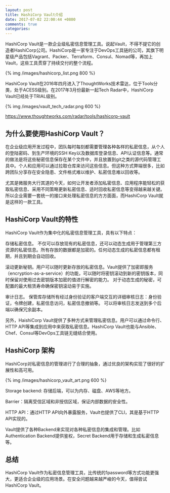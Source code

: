 ```yaml
---
layout: post
title: HashiCorp Vault介绍
date: 2017-07-02 22:00:44 +0800
comments: true
categories: 
---
```


HashiCorp Vault是一款企业级私密信息管理工具。说起Vault，不得不提它的创造者HashiCorp公司。HashiCorp是一家专注于DevOps工具链的公司，其旗下明星级产品包括Vagrant、Packer、Terraform、Consul、Nomad等，再加上Vault，这些工具贯穿了持续交付的整个流程。

<!-- more -->

{% img /images/hashicorp_list.png 800 %}



HashiCorp Vault在2016年四月进入了ThoughtWorks技术雷达，位于Tools分类，处于ACESS级别。在2017年3月份最新一起Tech Radar中，HashiCorp Vault已经处于TRIAL级别。

{% img /images/vault_tech_radar.png 600 %}

https://www.thoughtworks.com/radar/tools/hashicorp-vault

## 为什么要使用HashiCorp Vault？

在企业级应用开发过程中，团队每时每刻都需要管理各种各样的私密信息，从个人的登陆密码、到生产环境的SSH Key以及数据库登录信息、API认证信息等。通常的做法是将这些秘密信息保存在某个文件中，并且放置到git之类的源代码管理工具中。个人和应用可以通过拉取仓库来访问这些信息。但这种方式弊端很多，比如跨团队分享存在安全隐患、文件格式难以维护、私密信息难以回收等。

尤其是微服务大行其道的今天，如何让开发者添加私密信息、应用程序能轻松的获取私密信息、采用不同策略更新私密信息、适时回收私密信息等变得越来越关键。所以企业需要一套统一的接口来处理私密信息的方方面面，而HashiCorp Vault就是这样的一款工具。

## HashiCorp Vault的特性

HashiCorp Vault作为集中化的私密信息管理工具，具有以下特点：

存储私密信息。 不仅可以存放现有的私密信息，还可以动态生成用于管理第三方资源的私密信息。所有存放的数据都是加密的。任何动态生成的私密信息都有租期，并且到期会自动回收。

滚动更新秘钥。用户可以随时更新存放的私密信息。Vault提供了加密即服务（encryption-as-a-service）的功能，可以随时将密钥滚动到新的密钥版本，同时保留对使用过去密钥版本加密的值进行解密的能力。 对于动态生成的秘密，可配置的最大租赁寿命确保密钥滚动易于实施。

审计日志。 保管库存储所有经过身份验证的客户端交互的详细审核日志：身份验证，令牌创建，私密信息访问，私密信息撤销等。 可以将审核日志发送到多个后端以确保冗余副本。

另外，HaishiCorp Vault提供了多种方式来管理私密信息。用户可以通过命令行、HTTP API等集成到应用中来获取私密信息。HashiCorp Vault也能与Ansible、Chef、Consul等DevOps工具链无缝结合使用。

## HashiCorp 架构

HashiCorp对私密信息的管理进行了合理的抽象，通过优良的架构实现了很好的扩展性和高可用。

{% img /images/hashicorp_vault_art.png 600 %}


Storage backend: 存储后端，可以为内存、磁盘、AWS等地方。

Barrier：隔离受信区域和非授信区域，保证内部数据的安全性。

HTTP API：通过HTTP API向外暴露服务，Vault也提供了CLI，其是基于HTTP API实现的。

Vault提供了各种Backend来实现对各种私密信息的集成和管理。比如Authentication Backend提供鉴权，Secret Backend用于存储和生成私密信息等。

## 总结

HashiCorp Vault作为私密信息管理工具，比传统的1password等方式功能更强大，更适合企业级的应用场景。在安全问题越来越严峻的今天，值得尝试HashiCorp Vault。



